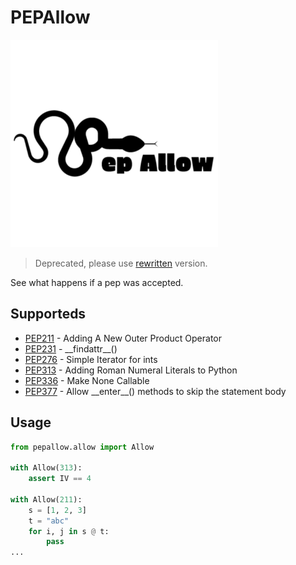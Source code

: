 # PEPAllow
![pepalllow](pepallow.png)
> Deprecated, please use [rewritten](https://github.com/thg-consulting/pepgrave) version. 

See what happens if a pep was accepted.
## Supporteds
- [PEP211](https://www.python.org/dev/peps/pep-0211/) - Adding A New Outer Product Operator
- [PEP231](https://www.python.org/dev/peps/pep-0231/) - \_\_findattr\_\_()
- [PEP276](https://www.python.org/dev/peps/pep-0276/) - Simple Iterator for ints
- [PEP313](https://www.python.org/dev/peps/pep-0313/) - Adding Roman Numeral Literals to Python
- [PEP336](https://www.python.org/dev/peps/pep-0336/) - Make None Callable
- [PEP377](https://www.python.org/dev/peps/pep-0377/) - Allow \_\_enter\_\_() methods to skip the statement body
## Usage
```py
from pepallow.allow import Allow

with Allow(313):
    assert IV == 4

with Allow(211):
    s = [1, 2, 3]
    t = "abc"
    for i, j in s @ t:
        pass
...
```
